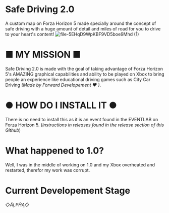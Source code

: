 # Safe Driving 2.0
A custom map on Forza Horizon 5 made specially around the concept of safe driving with a huge amount of detail and miles of road for you to drive to your heart's content!
![file-5EHqD9WpKBF9VD5boe9Mhd (1)](https://github.com/user-attachments/assets/dadd008b-01cc-471d-92b3-e3c0419c3eed)

# ■ MY MISSION ■
Safe Driving 2.0 is made with the goal of taking advantage of Forza Horizon 5's AMAZING graphical capabilities and ability to be played on Xbox to bring people an experience like educational driving games such as City Car Driving *(Made by Forward Developement ❤️ )*.

# ● HOW DO I INSTALL IT ●
There is no need to install this as it is an event found in the EVENTLAB on Forza Horizon 5. (*instructions in releases found in the release section of this Github*)

# What happened to 1.0?
Well, I was in the middle of working on 1.0 and my Xbox overheated and restarted, therefor my work was corrupt.

# Current Developement Stage
*◇ÄĻPĤĄ◇*
